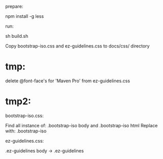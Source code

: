 prepare:

npm install -g less

run:

sh build.sh

Copy bootstrap-iso.css and ez-guidelines.css to docs/css/ directory

# tmp:
delete @font-face's for 'Maven Pro' from ez-guidelines.css

# tmp2:

bootstrap-iso.css:

Find all instance of: .bootstrap-iso body and .bootstrap-iso html
Replace with: .bootstrap-iso

ez-guidelines.css:

.ez-guidelines body  ->  .ez-guidelines
